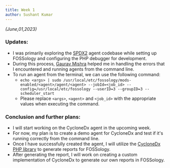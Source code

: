 ```yaml
---
title: Week 1
author: Sushant Kumar
---
```

<!--
SPDX-License-Identifier: CC-BY-SA-4.0

SPDX-FileCopyrightText: 2023 Sushant Kumar <sushantmishra02102002@gmail.com>
-->

*(June,01,2023)*

### Updates:

- I was primarily exploring the
  [SPDX2](https://github.com/fossology/fossology/tree/master/src/spdx2) agent
  codebase while setting up FOSSology and configuring the PHP debugger for
  development.
- During this process, [Gaurav Mishra](https://github.com/GMishx) helped me in
  handling the errors that I encountered and running agents from the command
  line.
- To run an agent from the terminal, we can use the following command:
    - `echo <args> | sudo
      /usr/local/etc/fossology/mods-enabled/<agent>/agent/<agent>
      --jobId=<job_id> --config=/usr/local/etc/fossology --userID=3 --groupID=3
      --scheduler_start`
    - Please replace `<args>`, `<agent>` and `<job_id>` with the appropriate
      values when executing the command.

### Conclusion and further plans:

- I will start working on the CycloneDx agent in the upcoming week.
- For now, my plan is to create a demo agent for CycloneDx and test if it's
  running correctly from the command line.
- Once I have successfully created the agent, I will utilize the [CycloneDx PHP
  library](https://github.com/CycloneDX/cyclonedx-php-library) to generate
  reports for FOSSology.
- After generating the report, I will work on creating a custom implementation
  of CycloneDx to generate our own reports in FOSSology.